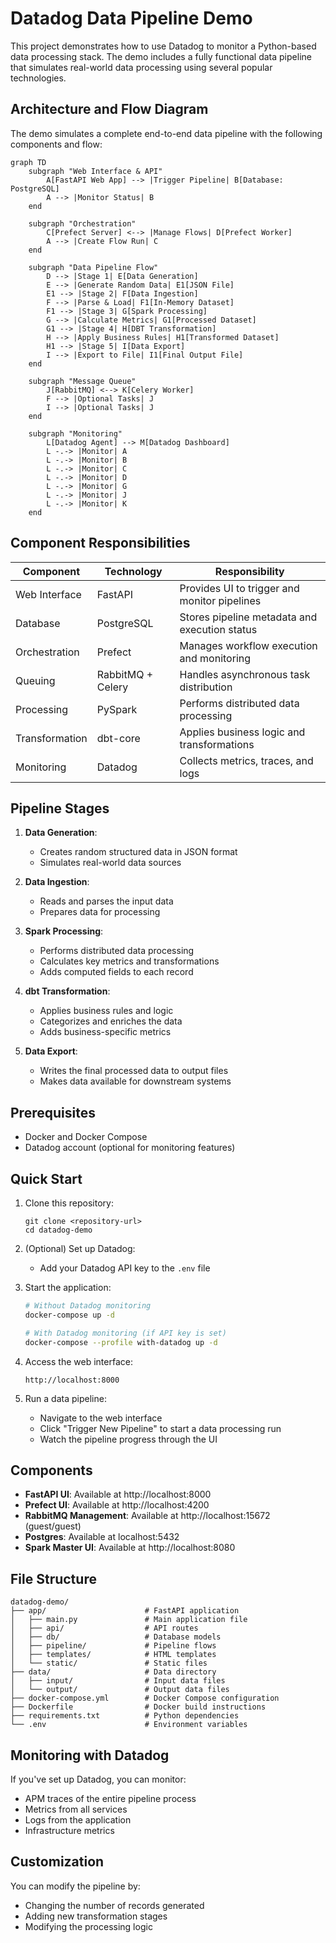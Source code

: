 # Datadog Data Pipeline Demo

This project demonstrates how to use Datadog to monitor a Python-based data processing stack. The demo includes a fully functional data pipeline that simulates real-world data processing using several popular technologies.

## Architecture and Flow Diagram

The demo simulates a complete end-to-end data pipeline with the following components and flow:

```mermaid
graph TD
    subgraph "Web Interface & API"
        A[FastAPI Web App] --> |Trigger Pipeline| B[Database: PostgreSQL]
        A --> |Monitor Status| B
    end

    subgraph "Orchestration"
        C[Prefect Server] <--> |Manage Flows| D[Prefect Worker]
        A --> |Create Flow Run| C
    end

    subgraph "Data Pipeline Flow"
        D --> |Stage 1| E[Data Generation]
        E --> |Generate Random Data| E1[JSON File]
        E1 --> |Stage 2| F[Data Ingestion]
        F --> |Parse & Load| F1[In-Memory Dataset]
        F1 --> |Stage 3| G[Spark Processing]
        G --> |Calculate Metrics| G1[Processed Dataset]
        G1 --> |Stage 4| H[DBT Transformation]
        H --> |Apply Business Rules| H1[Transformed Dataset]
        H1 --> |Stage 5| I[Data Export]
        I --> |Export to File| I1[Final Output File]
    end

    subgraph "Message Queue"
        J[RabbitMQ] <--> K[Celery Worker]
        F --> |Optional Tasks| J
        I --> |Optional Tasks| J
    end

    subgraph "Monitoring"
        L[Datadog Agent] --> M[Datadog Dashboard]
        L -.-> |Monitor| A
        L -.-> |Monitor| B
        L -.-> |Monitor| C
        L -.-> |Monitor| D
        L -.-> |Monitor| G
        L -.-> |Monitor| J
        L -.-> |Monitor| K
    end
```

## Component Responsibilities

| Component      | Technology        | Responsibility                                |
| -------------- | ----------------- | --------------------------------------------- |
| Web Interface  | FastAPI           | Provides UI to trigger and monitor pipelines  |
| Database       | PostgreSQL        | Stores pipeline metadata and execution status |
| Orchestration  | Prefect           | Manages workflow execution and monitoring     |
| Queuing        | RabbitMQ + Celery | Handles asynchronous task distribution        |
| Processing     | PySpark           | Performs distributed data processing          |
| Transformation | dbt-core          | Applies business logic and transformations    |
| Monitoring     | Datadog           | Collects metrics, traces, and logs            |

## Pipeline Stages

1. **Data Generation**:

   - Creates random structured data in JSON format
   - Simulates real-world data sources

2. **Data Ingestion**:

   - Reads and parses the input data
   - Prepares data for processing

3. **Spark Processing**:

   - Performs distributed data processing
   - Calculates key metrics and transformations
   - Adds computed fields to each record

4. **dbt Transformation**:

   - Applies business rules and logic
   - Categorizes and enriches the data
   - Adds business-specific metrics

5. **Data Export**:
   - Writes the final processed data to output files
   - Makes data available for downstream systems

## Prerequisites

- Docker and Docker Compose
- Datadog account (optional for monitoring features)

## Quick Start

1. Clone this repository:

   ```
   git clone <repository-url>
   cd datadog-demo
   ```

2. (Optional) Set up Datadog:

   - Add your Datadog API key to the `.env` file

3. Start the application:

   ```bash
   # Without Datadog monitoring
   docker-compose up -d

   # With Datadog monitoring (if API key is set)
   docker-compose --profile with-datadog up -d
   ```

4. Access the web interface:

   ```
   http://localhost:8000
   ```

5. Run a data pipeline:
   - Navigate to the web interface
   - Click "Trigger New Pipeline" to start a data processing run
   - Watch the pipeline progress through the UI

## Components

- **FastAPI UI**: Available at http://localhost:8000
- **Prefect UI**: Available at http://localhost:4200
- **RabbitMQ Management**: Available at http://localhost:15672 (guest/guest)
- **Postgres**: Available at localhost:5432
- **Spark Master UI**: Available at http://localhost:8080

## File Structure

```
datadog-demo/
├── app/                      # FastAPI application
│   ├── main.py               # Main application file
│   ├── api/                  # API routes
│   ├── db/                   # Database models
│   ├── pipeline/             # Pipeline flows
│   ├── templates/            # HTML templates
│   └── static/               # Static files
├── data/                     # Data directory
│   ├── input/                # Input data files
│   └── output/               # Output data files
├── docker-compose.yml        # Docker Compose configuration
├── Dockerfile                # Docker build instructions
├── requirements.txt          # Python dependencies
└── .env                      # Environment variables
```

## Monitoring with Datadog

If you've set up Datadog, you can monitor:

- APM traces of the entire pipeline process
- Metrics from all services
- Logs from the application
- Infrastructure metrics

## Customization

You can modify the pipeline by:

- Changing the number of records generated
- Adding new transformation stages
- Modifying the processing logic
